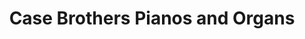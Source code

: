 ---
title: "Case Brothers Pianos and Organs"
url: /spartanburg/case-brothers-pianos-and-organs/
shop: musical instrument
---